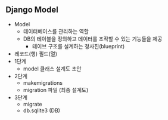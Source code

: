 ## Django Model
- Model
  - 데이터베이스를 관리하는 역할
  - DB의 테이블을 정의하고 데이터를 조작할 수 있는 기능들을 제공
    - 테이브 구조를 설계하는 청사진(blueprint)
- 레코드(행) 필드(열)
- 1단계
  - model 클래스 설계도 초안
- 2단계
  - makemigrations
  - migration 파일 (최종 설계도)
- 3단계
  - migrate
  - db.sqlite3 (DB)
